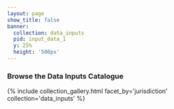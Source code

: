 ```yaml
---
layout: page
show_title: false
banner:
  collection: data_inputs
  pid: input_data_1
  y: 25%
  height: '500px'
---
```


### Browse the Data Inputs Catalogue

{% include collection_gallery.html facet_by='jurisdiction' collection='data_inputs' %}
